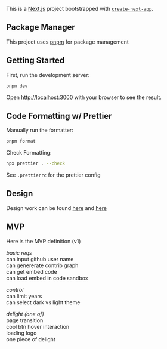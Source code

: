 This is a [Next.js](https://nextjs.org/) project bootstrapped with [`create-next-app`](https://github.com/vercel/next.js/tree/canary/packages/create-next-app).

## Package Manager

This project uses [pnpm](https://pnpm.io/) for package management

## Getting Started

First, run the development server:

```bash
pnpm dev
```

Open [http://localhost:3000](http://localhost:3000) with your browser to see the result.

## Code Formatting w/ Prettier

Manually run the formatter:

```bash
pnpm format
```

Check Formatting:

```bash
npx prettier . --check
```

See `.prettierrc` for the prettier config

## Design

Design work can be found [here](https://www.figma.com/file/y1VpCWYhlczOIvHNJjLKm6/GitGraph?type=design&node-id=3%3A81&mode=design&t=w0Gnz8fvsIV2Wg41-1) and [here](https://www.figma.com/file/Y1MQyyyUsSxhh8Y3cERV9K/GitGraph-Flows?type=whiteboard&node-id=0%3A1&t=rMSIYodYSOTN59wG-1)

## MVP

Here is the MVP definition (v1)

_basic reqs_  
can input github user name  
can genererate contrib graph  
can get embed code  
can load embed in code sandbox

_control_  
can limit years  
can select dark vs light theme

_delight (one of)_  
page transition  
cool btn hover interaction  
loading logo  
one piece of delight
